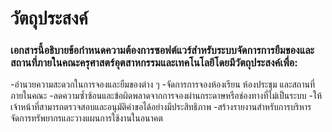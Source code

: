 # วัตถุประสงค์
### เอกสารนี้อธิบายข้อกำหนดความต้องการซอฟต์แวร์สำหรับระบบจัดการการยืมของและสถานที่ภายในคณะครุศาสตร์อุตสาหกรรมและเทคโนโลยีโดยมีวัตถุประสงค์เพื่อ:
-อำนวยความสะดวกในการจองและยืมของต่าง ๆ
-จัดการการจองห้องเรียน ห้องประชุม และสถานที่ภายในคณะ
-ลดความซ้ำซ้อนและข้อผิดพลาดจากการจองผ่านกระดาษหรือช่องทางที่ไม่เป็นระบบ
-ให้เจ้าหน้าที่สามารถตรวจสอบและอนุมัติคำขอได้อย่างมีประสิทธิภาพ
-สร้างรายงานสำหรับการบริหารจัดการทรัพยากรและวางแผนการใช้งานในอนาคต

